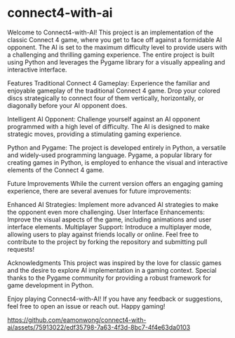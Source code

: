 # connect4-with-ai

Welcome to Connect4-with-AI! This project is an implementation of the classic Connect 4 game, where you get to face off against a formidable AI opponent. The AI is set to the maximum difficulty level to provide users with a challenging and thrilling gaming experience. The entire project is built using Python and leverages the Pygame library for a visually appealing and interactive interface.


Features
Traditional Connect 4 Gameplay:
Experience the familiar and enjoyable gameplay of the traditional Connect 4 game.
Drop your colored discs strategically to connect four of them vertically, horizontally, or diagonally before your AI opponent does.

Intelligent AI Opponent:
Challenge yourself against an AI opponent programmed with a high level of difficulty.
The AI is designed to make strategic moves, providing a stimulating gaming experience.

Python and Pygame:
The project is developed entirely in Python, a versatile and widely-used programming language.
Pygame, a popular library for creating games in Python, is employed to enhance the visual and interactive elements of the Connect 4 game.


Future Improvements
While the current version offers an engaging gaming experience, there are several avenues for future improvements:

Enhanced AI Strategies:
Implement more advanced AI strategies to make the opponent even more challenging.
User Interface Enhancements:
Improve the visual aspects of the game, including animations and user interface elements.
Multiplayer Support:
Introduce a multiplayer mode, allowing users to play against friends locally or online.
Feel free to contribute to the project by forking the repository and submitting pull requests!

Acknowledgments
This project was inspired by the love for classic games and the desire to explore AI implementation in a gaming context. Special thanks to the Pygame community for providing a robust framework for game development in Python.

Enjoy playing Connect4-with-AI! If you have any feedback or suggestions, feel free to open an issue or reach out. Happy gaming!

https://github.com/eamonwong/connect4-with-ai/assets/75913022/edf35798-7a63-4f3d-8bc7-4f4e63da0103



